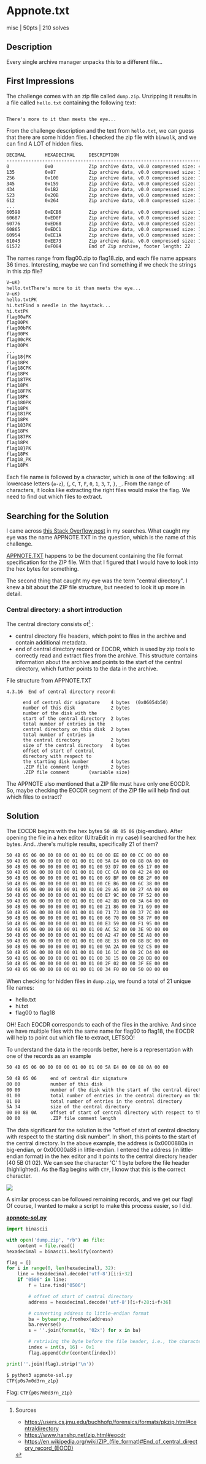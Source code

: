 # Appnote.txt
misc | 50pts | 210 solves

## Description
Every single archive manager unpacks this to a different file...

## First Impressions
The challenge comes with an zip file called `dump.zip`. Unzipping it results in a file called `hello.txt` containing the following text:

```txt

There's more to it than meets the eye...

```

From the challenge description and the text from `hello.txt`, we can guess that there are some hidden files. I checked the zip file with `binwalk`, and we can find A LOT of hidden files.

```bash
DECIMAL       HEXADECIMAL     DESCRIPTION
--------------------------------------------------------------------------------
0             0x0             Zip archive data, v0.0 compressed size: 41, uncompressed size: 41, name: hello.txt
135           0x87            Zip archive data, v0.0 compressed size: 33, uncompressed size: 33, name: hi.txt
256           0x100           Zip archive data, v0.0 compressed size: 1, uncompressed size: 1, name: flag00
345           0x159           Zip archive data, v0.0 compressed size: 1, uncompressed size: 1, name: flag00
434           0x1B2           Zip archive data, v0.0 compressed size: 1, uncompressed size: 1, name: flag00
523           0x20B           Zip archive data, v0.0 compressed size: 1, uncompressed size: 1, name: flag00
612           0x264           Zip archive data, v0.0 compressed size: 1, uncompressed size: 1, name: flag00
...
60598         0xECB6          Zip archive data, v0.0 compressed size: 1, uncompressed size: 1, name: flag18
60687         0xED0F          Zip archive data, v0.0 compressed size: 1, uncompressed size: 1, name: flag18
60776         0xED68          Zip archive data, v0.0 compressed size: 1, uncompressed size: 1, name: flag18
60865         0xEDC1          Zip archive data, v0.0 compressed size: 1, uncompressed size: 1, name: flag18
60954         0xEE1A          Zip archive data, v0.0 compressed size: 1, uncompressed size: 1, name: flag18
61043         0xEE73          Zip archive data, v0.0 compressed size: 1, uncompressed size: 1, name: flag18
61572         0xF084          End of Zip archive, footer length: 22
```
The names range from flag00.zip to flag18.zip, and each file name appears 36 times. Interesting, maybe we can find something if we check the strings in this zip file?

```txt
V~uK)
hello.txtThere's more to it than meets the eye...
V~uK)
hello.txtPK
hi.txtFind a needle in the haystack...
hi.txtPK
flag00aPK
flag00PK
flag00bPK
flag00PK
flag00cPK
flag00PK
...
flag18{PK
flag18PK
flag18CPK
flag18PK
flag18TPK
flag18PK
flag18FPK
flag18PK
flag180PK
flag18PK
flag181PK
flag18PK
flag183PK
flag18PK
flag187PK
flag18PK
flag18}PK
flag18PK
flag18_PK
flag18PK
```

Each file name is followed by a character, which is one of the following: all lowercase letters (`a-z`), `{`, `C`, `T`, `F`, `0`, `1`, `3`, `7`, `}`, `_`. From the range of characters, it looks like extracting the right files would make the flag. We need to find out which files to extract.

## Searching for the Solution
I came across [this Stack Overflow post](https://stackoverflow.com/questions/4802097/how-does-one-find-the-start-of-the-central-directory-in-zip-files) in my searches. What caught my eye was the name APPNOTE.TXT in the question, which is the name of this challenge.

[APPNOTE.TXT](https://pkware.cachefly.net/webdocs/casestudies/APPNOTE.TXT) happens to be the document containing the file format specification for the ZIP file. With that I figured that I would have to look into the hex bytes for something.

The second thing that caught my eye was the term "central directory". I knew a bit about the ZIP file structure, but needed to look it up more in detail.

### Central directory: a short introduction

The central directory consists of[^1] :
- central directory file headers, which point to files in the archive and contain additional metadata.
- end of central directory record or EOCDR, which is used by zip tools to correctly read and extract files from the archive. This structure contains information about the archive and points to the start of the central directory, which further points to the data in the archive.

File structure from APPNOTE.TXT
```
4.3.16  End of central directory record:

      end of central dir signature    4 bytes  (0x06054b50)
      number of this disk             2 bytes
      number of the disk with the
      start of the central directory  2 bytes
      total number of entries in the
      central directory on this disk  2 bytes
      total number of entries in
      the central directory           2 bytes
      size of the central directory   4 bytes
      offset of start of central
      directory with respect to
      the starting disk number        4 bytes
      .ZIP file comment length        2 bytes
      .ZIP file comment       (variable size)
```

The APPNOTE also mentioned that a ZIP file must have only one EOCDR. So, maybe checking the EOCDR segment of the ZIP file will help find out which files to extract?

## Solution

The EOCDR begins with the hex bytes `50 4B 05 06` (big-endian). After opening the file in a hex editor (UltraEdit in my case) I searched for the hex bytes. And...there's multiple results, specifically 21 of them?

```txt
50 4B 05 06 00 00 00 00 01 00 01 00 00 EE 00 00 CC 00 00 00
50 4B 05 06 00 00 00 00 01 00 01 00 5A E4 00 00 88 0A 00 00
50 4B 05 06 00 00 00 00 01 00 01 00 93 D7 00 00 65 17 00 00
50 4B 05 06 00 00 00 00 01 00 01 00 CC CA 00 00 42 24 00 00
50 4B 05 06 00 00 00 00 01 00 01 00 69 BF 00 00 BB 2F 00 00
50 4B 05 06 00 00 00 00 01 00 01 00 CE B6 00 00 6C 38 00 00
50 4B 05 06 00 00 00 00 01 00 01 00 29 A5 00 00 27 4A 00 00
50 4B 05 06 00 00 00 00 01 00 01 00 E7 9C 00 00 7F 52 00 00
50 4B 05 06 00 00 00 00 01 00 01 00 42 8B 00 00 3A 64 00 00
50 4B 05 06 00 00 00 00 01 00 01 00 21 86 00 00 71 69 00 00
50 4B 05 06 00 00 00 00 01 00 01 00 71 73 00 00 37 7C 00 00
50 4B 05 06 00 00 00 00 01 00 01 00 66 70 00 00 58 7F 00 00
50 4B 05 06 00 00 00 00 01 00 01 00 E3 59 00 00 F1 95 00 00
50 4B 05 06 00 00 00 00 01 00 01 00 AC 52 00 00 3E 9D 00 00
50 4B 05 06 00 00 00 00 01 00 01 00 A2 47 00 00 5E A8 00 00
50 4B 05 06 00 00 00 00 01 00 01 00 8E 33 00 00 88 BC 00 00
50 4B 05 06 00 00 00 00 01 00 01 00 9A 2A 00 00 92 C5 00 00
50 4B 05 06 00 00 00 00 01 00 01 00 16 1C 00 00 2C D4 00 00
50 4B 05 06 00 00 00 00 01 00 01 00 38 15 00 00 20 DB 00 00
50 4B 05 06 00 00 00 00 01 00 01 00 2F 02 00 00 3F EE 00 00
50 4B 05 06 00 00 00 00 01 00 01 00 34 F0 00 00 50 00 00 00
```
When checking for hidden files in `dump.zip`, we found a total of 21 unique file names:
- hello.txt
- hi.txt
- flag00 to flag18

OH! Each EOCDR corresponds to each of the files in the archive. And since we have multiple files with the same name for flag00 to flag18, the EOCDR will help to point out which file to extract, LETSGO!

To understand the data in the records better, here is a representation with one of the records as an example

```txt
50 4B 05 06 00 00 00 00 01 00 01 00 5A E4 00 00 88 0A 00 00

50 4B 05 06     end of central dir signature 
00 00           number of this disk
00 00           number of the disk with the start of the central directory
01 00           total number of entries in the central directory on this disk
01 00           total number of entries in the central directory
5A 34           size of the central directory
00 00 88 0A     offset of start of central directory with respect to the starting disk number
00 00           .ZIP file comment length
```

The data significant for the solution is the "offset of start of central directory with respect to the starting disk number". In short, this points to the start of the central directory. In the above example, the address is 0x0000880a in big-endian, or 0x00000a88 in little-endian. I entered the address (in little-endian format) in the hex editor and it points to the central directory header (40 5B 01 02). We can see the character 'C' 1 byte before the file header (highlighted). As the flag begins with `CTF`, I know that this is the correct character.

![](images/appnote-char.png)

A similar process can be followed remaining records, and we get our flag! Of course, I wanted to make a script to make this process easier, so I did.

**[appnote-sol.py](src/appnote-sol.py)**
```python
import binascii

with open('dump.zip', "rb") as file:
    content = file.read()
hexadecimal = binascii.hexlify(content)

flag = []
for i in range(0, len(hexadecimal), 32):
    line = hexadecimal.decode('utf-8')[i:i+32]
    if "0506" in line:
        f = line.find("0506")

        # offset of start of central directory
        address = hexadecimal.decode('utf-8')[i+f+28:i+f+36]

        # converting address to little-endian format
        ba = bytearray.fromhex(address)
        ba.reverse()
        s = ''.join(format(x, '02x') for x in ba)

        # retriving the byte before the file header, i.e., the character
        index = int(s, 16) - 0x1
        flag.append(chr(content[index]))

print(''.join(flag).strip('\n'))
```

```bash
$ python3 appnote-sol.py
CTF{p0s7m0d3rn_z1p}
```

Flag: `CTF{p0s7m0d3rn_z1p}`


[^1]: Sources
    - https://users.cs.jmu.edu/buchhofp/forensics/formats/pkzip.html#centraldirectory
    - https://www.hanshq.net/zip.html#eocdr
    - https://en.wikipedia.org/wiki/ZIP_(file_format)#End_of_central_directory_record_(EOCD)
